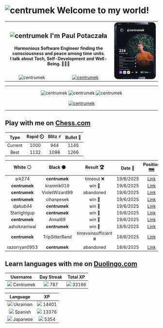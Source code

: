 <h1>
  <img
    src="https://emojis.slackmojis.com/emojis/images/1531849430/4246/blob-sunglasses.gif"
    width="30"
    alt="centrumek"
  />
  Welcome to my world!
</h1>

<table>
  <tbody>
    <tr>
      <td align="center" width="70%" colspan="2">
        <h2>
          <img
            src="https://raw.githubusercontent.com/MartinHeinz/MartinHeinz/master/wave.gif"
            width="30px"
            alt="centrumek"
          />
          I'm Paul Potaczała
        </h2>
        <h4>
          Harmonious Software Engineer finding the consciousness and peace among time units.
          <br/>
          I talk about Tech, Self-Development and Well-Being. 🌿🧘🚀
        </h4>
      </td>
      <td width="30%" rowspan="2">
        <a href="https://app.daily.dev/centrumek">
          <img
            src="./devcard.svg"
            alt="centrumek"
          />
        </a>
      </td>
    </tr>
    <tr align="center">
      <td>
        <img
          src="https://komarev.com/ghpvc/?username=centrumek&label=visitors&color=0e75b6&style=flat"
          alt="centrumek"
        >
      </td>
      <td>
        <a href="https://stackoverflow.com/users/14496012/centrumek">
          <img
            src="https://stackoverflow.com/users/flair/14496012.png?theme=dark"
            alt="centrumek"
          >
        </a>
      </td>
    </tr>
  </tbody>
</table>

---
<div align="center">
  <img 
    src="https://github-readme-stats.vercel.app/api?username=centrumek&show_icons=true&count_private=true&theme=dark&hide_border=true&hide=issues,contribs&bg_color=00000000"
    alt="centrumek"
  />
  <img
    src="https://github-readme-stats.vercel.app/api/top-langs/?username=centrumek&layout=compact&hide_border=true&theme=dark&bg_color=00000000&langs_count=6&exclude_repo=air-statistic-app"
    alt="centrumek"
  />
  <img 
    src="https://github-readme-streak-stats.herokuapp.com?user=centrumek&theme=dark&hide_border=true&background=FFFFFF00"
    alt="centrumek"
  />
  <br/>
  <br/>
  <a href="https://www.buymeacoffee.com/centrumek">
    <img
      src="https://cdn.buymeacoffee.com/buttons/v2/default-orange.png"
      height="50"
      width="210"
      alt="centrumek"
    />
  </a>
</div>

---

## Play with me on [Chess.com](https://www.chess.com/member/centrumek)

<div align="center">
<!--START_SECTION:chessStats-->
<!-- Automatically generated with https://github.com/Balastrong/chess-stats-action -->

| Type | Rapid ⏲️ | Blitz ⚡ | Bullet 🔫 |
|:---:|:---:|:---:|:---:|
| Current | 1000 | 944 | 1145 |
| Best | 1132 | 1098 | 1266 |

| White ⚪ | Black ⚫ | Result 🏆 | Date 📅 | Position 🗺️ | Type 🕕 |
|:---:|:---:|:---:|:---:|:---:|:---:|
| srk274 | **centrumek** | timeout ❌ | 19/6/2025 | <a href="http://www.ee.unb.ca/cgi-bin/tervo/fen.pl?select=8/8/8/4k3/5PBP/3P1K2/5P2/8 b - - 0 54">Link</a> | Blitz |
| **centrumek** | kramnik019 | win 🥇 | 19/6/2025 | <a href="http://www.ee.unb.ca/cgi-bin/tervo/fen.pl?select=2R5/4kp2/3q4/1PB5/p7/P2BP3/1KP5/8 b - - 2 44">Link</a> | Blitz |
| **centrumek** | VioletWizard99 | abandoned  | 19/6/2025 | <a href="http://www.ee.unb.ca/cgi-bin/tervo/fen.pl?select=4r1k1/p1p3qp/1p1p1p2/3P2p1/2P5/3n2Pb/P4P1P/2R3K1 w - - 3 28">Link</a> | Blitz |
| **centrumek** | cihanpesek | win 🥇 | 19/6/2025 | <a href="http://www.ee.unb.ca/cgi-bin/tervo/fen.pl?select=5R1k/p3N2p/7P/1p6/3n4/P7/1KQ1r3/8 b - - 4 34">Link</a> | Blitz |
| djakub44 | **centrumek** | win 🥇 | 19/6/2025 | <a href="http://www.ee.unb.ca/cgi-bin/tervo/fen.pl?select=5n2/4p2k/p2P3P/1p6/1Pp5/4b3/5q2/5K2 w - - 1 43">Link</a> | Blitz |
| Starlightgup | **centrumek** | win 🥇 | 19/6/2025 | <a href="http://www.ee.unb.ca/cgi-bin/tervo/fen.pl?select=2k5/6R1/1p2r1p1/4r2p/4B3/PP2K2P/2P3P1/8 w - - 8 43">Link</a> | Blitz |
| **centrumek** | Aimal69 | win 🥇 | 19/6/2025 | <a href="http://www.ee.unb.ca/cgi-bin/tervo/fen.pl?select=8/8/P2k4/1PR5/1KP5/8/8/8 b - - 0 47">Link</a> | Blitz |
| ashoknaniwal | **centrumek** | win 🥇 | 18/6/2025 | <a href="http://www.ee.unb.ca/cgi-bin/tervo/fen.pl?select=4r3/8/8/8/1pR1PK2/k2P4/8/8 w - - 1 50">Link</a> | Blitz |
| **centrumek** | TripSitterBand | timevsinsufficient ⏸️ | 18/6/2025 | <a href="http://www.ee.unb.ca/cgi-bin/tervo/fen.pl?select=8/8/p4B2/k7/1p6/8/K7/8 b - - 3 64">Link</a> | Blitz |
| razorryan0953 | **centrumek** | abandoned  | 18/6/2025 | <a href="http://www.ee.unb.ca/cgi-bin/tervo/fen.pl?select=8/8/7R/2B1r3/1P2k2p/8/PKP2PPP/8 b - - 2 40">Link</a> | Blitz |

<!--END_SECTION:chessStats-->
</div>

## Learn languages with me on [Duolingo.com](https://www.duolingo.com/profile/Centrumek)

<div align="center">
<!--START_SECTION:duolingoStats-->
<!-- Automatically generated with https://github.com/centrumek/duolingo-readme-stats-->

| Username | Day Streak | Total XP |
|:---:|:---:|:---:|
| <img src="https://raw.githubusercontent.com/centrumek/duolingo-readme-stats/main/assets/duolingo.png" height="12"> Centrumek | <img src="https://raw.githubusercontent.com/centrumek/duolingo-readme-stats/main/assets/streakinactive.svg" height="12"> 787 | <img src="https://raw.githubusercontent.com/centrumek/duolingo-readme-stats/main/assets/xp.svg" height="12"> 33166 | <img src="https://raw.githubusercontent.com/centrumek/duolingo-readme-stats/main/assets/xp.svg" height="12"> 0 |

| Language | XP |
|:---:|:---:|
| <img src="https://raw.githubusercontent.com/centrumek/duolingo-readme-stats/main/assets/langs/ukrainian.svg" height="12"> Ukrainian | <img src="https://raw.githubusercontent.com/centrumek/duolingo-readme-stats/main/assets/xp.svg" height="12"> 14401 |
| <img src="https://raw.githubusercontent.com/centrumek/duolingo-readme-stats/main/assets/langs/spanish.svg" height="12"> Spanish | <img src="https://raw.githubusercontent.com/centrumek/duolingo-readme-stats/main/assets/xp.svg" height="12"> 13376 |
| <img src="https://raw.githubusercontent.com/centrumek/duolingo-readme-stats/main/assets/langs/japanese.svg" height="12"> Japanese | <img src="https://raw.githubusercontent.com/centrumek/duolingo-readme-stats/main/assets/xp.svg" height="12"> 5354 |

<!--END_SECTION:duolingoStats-->
</div>
<!--
**centrumek/centrumek** is a ✨ _special_ ✨ repository because its `README.md` (this file) appears on your GitHub profile.

Here are some ideas to get you started:

- 🔭 I’m currently working on ...
- 🌱 I’m currently learning ...
- 👯 I’m looking to collaborate on ...
- 🤔 I’m looking for help with ...
- 💬 Ask me about ...
- 📫 How to reach me: ...
- 😄 Pronouns: ...
- ⚡ Fun fact: ...
-->
